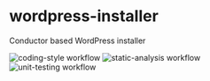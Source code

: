 # wordpress-installer
Conductor based WordPress installer

![coding-style workflow](https://github.com/shineunited/wordpress-installer/actions/workflows/coding-style.yml/badge.svg?branch=main)
![static-analysis workflow](https://github.com/shineunited/wordpress-installer/actions/workflows/static-analysis.yml/badge.svg?branch=main)
![unit-testing workflow](https://github.com/shineunited/wordpress-installer/actions/workflows/unit-testing.yml/badge.svg?branch=main)

